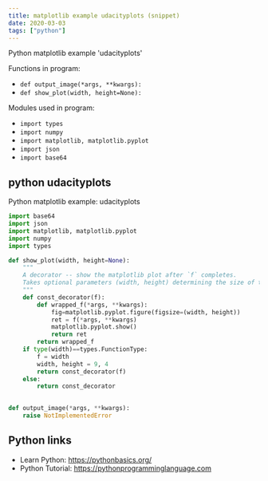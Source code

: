 ```yaml
---
title: matplotlib example udacityplots (snippet)
date: 2020-03-03
tags: ["python"]
---
```

Python matplotlib example 'udacityplots'

Functions in program: 
* `def output_image(*args, **kwargs):`
* `def show_plot(width, height=None):`

Modules used in program: 
* `import types `
* `import numpy`
* `import matplotlib, matplotlib.pyplot`
* `import json`
* `import base64`

## python udacityplots

Python matplotlib example: udacityplots

```python
import base64
import json
import matplotlib, matplotlib.pyplot
import numpy
import types 

def show_plot(width, height=None):
    """
    A decorator -- show the matplotlib plot after `f` completes.
    Takes optional parameters (width, height) determining the size of the plot.
    """
    def const_decorator(f):
        def wrapped_f(*args, **kwargs):        
            fig=matplotlib.pyplot.figure(figsize=(width, height))
            ret = f(*args, **kwargs)
            matplotlib.pyplot.show()
            return ret
        return wrapped_f
    if type(width)==types.FunctionType:
        f = width
        width, height = 9, 4
        return const_decorator(f)
    else:
        return const_decorator
        

def output_image(*args, **kwargs):
    raise NotImplementedError

```

## Python links

- Learn Python: https://pythonbasics.org/
- Python Tutorial: https://pythonprogramminglanguage.com
